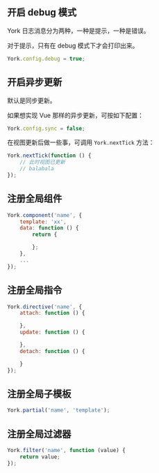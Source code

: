 ## 开启 debug 模式

York 日志消息分为两种，一种是提示，一种是错误。

对于提示，只有在 debug 模式下才会打印出来。

```javascript
York.config.debug = true;
```

## 开启异步更新

默认是同步更新。

如果想实现 Vue 那样的异步更新，可按如下配置：

```javascript
York.config.sync = false;
```

在视图更新后做一些事，可调用 `York.nextTick` 方法：

```javascript
York.nextTick(function () {
    // 此时视图已更新
    // balabala
});
```

## 注册全局组件

```javascript
York.component('name', {
    template: 'xx',
    data: function () {
        return {

        };
    },
    ...
});
```

## 注册全局指令

```javascript
York.directive('name', {
    attach: function () {

    },
    update: function () {

    },
    detach: function () {

    }
});
```

## 注册全局子模板

```javascript
York.partial('name', 'template');
```

## 注册全局过滤器

```javascript
York.filter('name', function (value) {
    return value;
});
```
